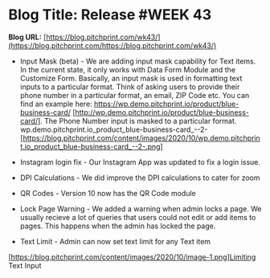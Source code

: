 # **Blog Title**: Release #WEEK 43

**Blog URL:** [https://blog.pitchprint.com/wk43/](https://blog.pitchprint.com/https://blog.pitchprint.com/wk43/)

 * Input Mask (beta) - We are adding input mask capability for Text items. In the current state, it only works with Data Form Module and the
   Customize Form. Basically, an input mask is used in formatting text inputs to a particular format.
   Think of asking users to provide their phone number in a particular format, an email, ZIP Code etc. You can find an example here:
   https://wp.demo.pitchprint.io/product/blue-business-card/ [http://wp.demo.pitchprint.io/product/blue-business-card/].
   The Phone Number input is masked to a particular format. wp.demo.pitchprint.io_product_blue-business-card_--2-
   [https://blog.pitchprint.com/content/images/2020/10/wp.demo.pitchprint.io_product_blue-business-card_--2-.png]

 * Instagram login fix - Our Instagram App was updated to fix a login issue.

 * DPI Calculations - We did improve the DPI calculations to cater for zoom

 * QR Codes - Version 10 now has the QR Code module

 * Lock Page Warning - We added a warning when admin locks a page. We usually recieve a lot of queries that users could not edit or add
   items to pages. This happens when the admin has locked the page.

 * Text Limit - Admin can now set text limit for any Text item

[https://blog.pitchprint.com/content/images/2020/10/image-1.png]Limiting Text Input

